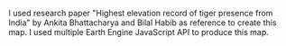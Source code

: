 I used research paper "Highest elevation record of tiger presence from
India" by Ankita Bhattacharya and Bilal Habib as reference to create this map. 
I used multiple Earth Engine JavaScript API to produce this map. 
